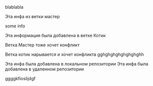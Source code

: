 blablabla

Эта инфа из ветки мастер

some info

Эта информация была добавлена в ветке Котик

Ветка Мастер тоже хочет конфликт

Ветка котик нарывается и хочет конфликта
gghghghghghghghghh

Эта инфа была добавлена в локальном репозитории
Эта инфа была добавлена в удаленном репозитории

ggggkfioslijdgf